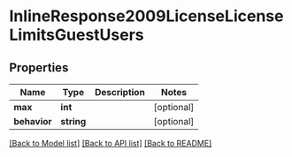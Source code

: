 # InlineResponse2009LicenseLicenseLimitsGuestUsers

## Properties
Name | Type | Description | Notes
------------ | ------------- | ------------- | -------------
**max** | **int** |  | [optional] 
**behavior** | **string** |  | [optional] 

[[Back to Model list]](../../README.md#documentation-for-models) [[Back to API list]](../../README.md#documentation-for-api-endpoints) [[Back to README]](../../README.md)

